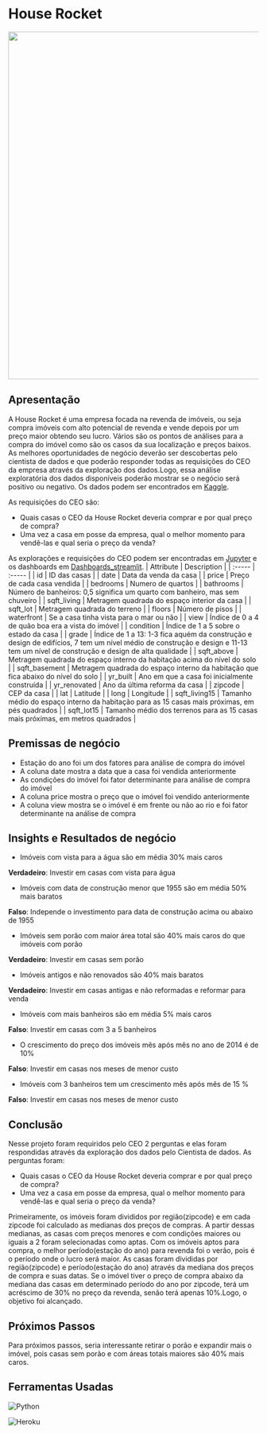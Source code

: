 # House Rocket

<div align="center">
<img src="https://user-images.githubusercontent.com/91911052/168933137-774b3228-30db-4b76-a2ae-ea28ed9d6ec4.jpg" width="700px" />
</div>

## Apresentação
A House Rocket é uma empresa focada na revenda de imóveis, ou seja compra imóveis com alto potencial de revenda e vende depois por um preço maior obtendo seu lucro. Vários são os pontos de análises para a compra do imóvel como são os casos da sua localização e preços baixos.
As melhores oportunidades de negócio deverão ser descobertas pelo cientista de dados e que poderão responder todas as requisições do CEO da empresa através da exploração dos dados.Logo, essa análise exploratória dos dados disponíveis poderão mostrar se o negócio será positivo ou negativo.
Os dados podem ser encontrados em <a href="//www.kaggle.com/harlfoxem/housesalesprediction/discussion/207885">Kaggle</a>.


As requisições do CEO são:

* Quais casas o CEO da House Rocket deveria comprar e por qual preço de compra?
* Uma vez a casa em posse da empresa, qual o melhor momento para vendê-las e qual seria o preço da venda?

As explorações e requisições do CEO podem ser encontradas em <a href="https://github.com/hugoferraz5/House_Rocket1/blob/master/House_Rocket_Dashboard.ipynb">Jupyter</a> e os dashboards em <a href="https://analytics-house-rocket1.herokuapp.com/">Dashboards_streamlit</a>.
| Attribute | Description |
| :----- | :----- |
| id | ID das casas |
| date | Data da venda da casa |
| price | Preço de cada casa vendida |
| bedrooms | Numero de quartos |
| bathrooms | Número de banheiros: 0,5 significa um quarto com banheiro, mas sem chuveiro |
| sqft_living | Metragem quadrada do espaço interior da casa |
| sqft_lot | Metragem quadrada do terreno |
| floors | Número de pisos |
| waterfront | Se a casa tinha vista para o mar ou não |
| view | Índice de 0 a 4 de quão boa era a vista do imóvel |
| condition | Índice de 1 a 5 sobre o estado da casa |
| grade | Índice de 1 a 13: 1-3 fica aquém da construção e design de edifícios, 7 tem um nível médio de construção e design e 11-13 tem um nível de construção e design de alta qualidade |
| sqft_above | Metragem quadrada do espaço interno da habitação acima do nível do solo |
| sqft_basement | Metragem quadrada do espaço interno da habitação que fica abaixo do nível do solo |
| yr_built | Ano em que a casa foi inicialmente construída |
| yr_renovated | Ano da última reforma da casa |
| zipcode | CEP da casa |
| lat | Latitude |
| long | Longitude |
| sqft_living15 | Tamanho médio do espaço interno da habitação para as 15 casas mais próximas, em pés quadrados |
| sqft_lot15 | Tamanho médio dos terrenos para as 15 casas mais próximas, em metros quadrados |


## Premissas de negócio 
* Estação do ano foi um dos fatores para análise de compra do imóvel
* A coluna date mostra a data que a casa foi vendida anteriormente
* As condições do imóvel foi fator determinante para análise de compra do imóvel
* A coluna price mostra o preço que o imóvel foi vendido anteriormente
* A coluna view mostra se o imóvel é em frente ou não ao rio e foi fator determinante na análise de compra

## Insights e Resultados de negócio
* Imóveis com vista para a água são em média 30% mais caros

**Verdadeiro**: Investir em casas com vista para água

* Imóveis com data de construção menor que 1955 são em média 50% mais baratos

**Falso**: Independe o investimento para data de construção acima ou abaixo de 1955

* Imóveis sem porão com maior área total são 40% mais caros do que imóveis com porão

**Verdadeiro**: Investir em casas sem porão

* Imóveis antigos e não renovados são 40% mais baratos

**Verdadeiro**: Investir em casas antigas e não reformadas e reformar para venda

* Imóveis com mais banheiros são em média 5% mais caros

**Falso**: Investir em casas com 3 a 5 banheiros

* O crescimento do preço dos imóveis mês após mês no ano de 2014 é de 10%

**Falso**: Investir em casas nos meses de menor custo

* Imóveis com 3 banheiros tem um crescimento mês após mês de 15 %

**Falso**: Investir em casas nos meses de menor custo

## Conclusão
Nesse projeto foram requiridos pelo CEO 2 perguntas e elas foram respondidas através da exploração dos dados pelo Cientista de dados. As perguntas foram:
* Quais casas o CEO da House Rocket deveria comprar e por qual preço de compra?
* Uma vez a casa em posse da empresa, qual o melhor momento para vendê-las e qual seria o preço da venda?

Primeiramente, os imóveis foram divididos por região(zipcode) e em cada zipcode foi calculado as medianas dos preços de compras. A partir dessas medianas, as casas com preços menores e com condições maiores ou iguais a 2 foram selecionadas como aptas.
Com os imóveis aptos para compra, o melhor período(estação do ano) para revenda foi o verão, pois é o período onde o lucro será maior. As casas foram divididas por região(zipcode) e período(estação do ano) através da mediana dos preços de compra e suas datas.
Se o imóvel tiver o preço de compra abaixo da mediana das casas em determinado período do ano por zipcode, terá um acréscimo de 30% no preço da revenda, senão terá apenas 10%.Logo, o objetivo foi alcançado.

## Próximos Passos

Para próximos passos, seria interessante retirar o porão e expandir mais o imóvel, pois casas sem porão e com áreas totais maiores são 40% mais caros.

## Ferramentas Usadas

![Python](https://img.shields.io/badge/python-3670A0?style=for-the-badge&logo=python&logoColor=ffdd54)

![Heroku](https://img.shields.io/badge/heroku-%23430098.svg?style=for-the-badge&logo=heroku&logoColor=white)

